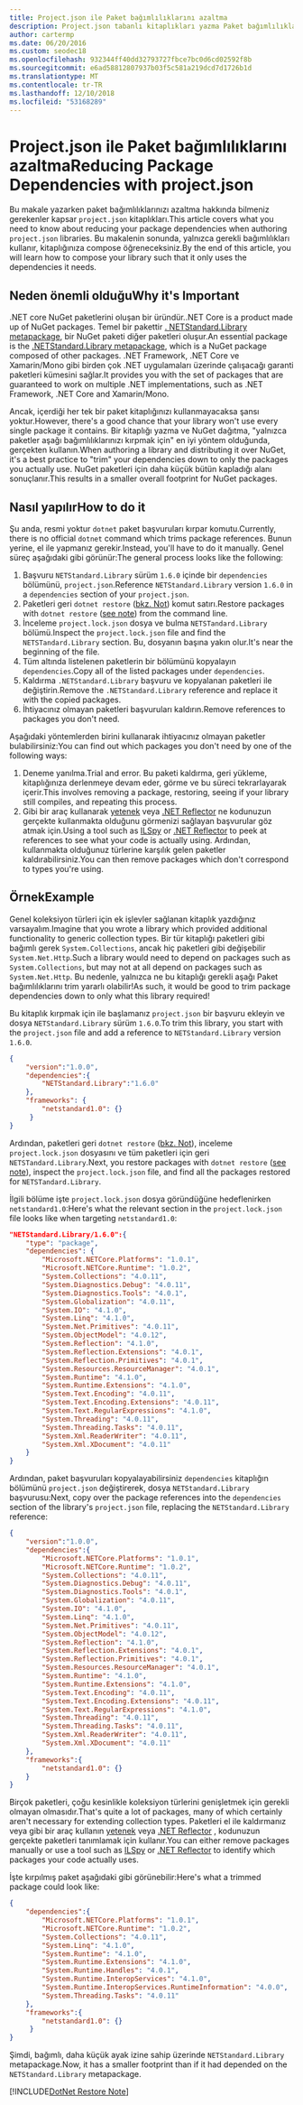 ```yaml
---
title: Project.json ile Paket bağımlılıklarını azaltma
description: Project.json tabanlı kitaplıkları yazma Paket bağımlılıklarını azaltın.
author: cartermp
ms.date: 06/20/2016
ms.custom: seodec18
ms.openlocfilehash: 932344ff40dd32793727fbce7bc0d6cd02592f8b
ms.sourcegitcommit: e6ad58812807937b03f5c581a219dcd7d1726b1d
ms.translationtype: MT
ms.contentlocale: tr-TR
ms.lasthandoff: 12/10/2018
ms.locfileid: "53168289"
---
```

# <a name="reducing-package-dependencies-with-projectjson"></a><span data-ttu-id="1f95f-103">Project.json ile Paket bağımlılıklarını azaltma</span><span class="sxs-lookup"><span data-stu-id="1f95f-103">Reducing Package Dependencies with project.json</span></span>

<span data-ttu-id="1f95f-104">Bu makale yazarken paket bağımlılıklarınızı azaltma hakkında bilmeniz gerekenler kapsar `project.json` kitaplıkları.</span><span class="sxs-lookup"><span data-stu-id="1f95f-104">This article covers what you need to know about reducing your package dependencies when authoring `project.json` libraries.</span></span> <span data-ttu-id="1f95f-105">Bu makalenin sonunda, yalnızca gerekli bağımlılıkları kullanır, kitaplığınıza compose öğreneceksiniz.</span><span class="sxs-lookup"><span data-stu-id="1f95f-105">By the end of this article, you will learn how to compose your library such that it only uses the dependencies it needs.</span></span> 

## <a name="why-its-important"></a><span data-ttu-id="1f95f-106">Neden önemli olduğu</span><span class="sxs-lookup"><span data-stu-id="1f95f-106">Why it's Important</span></span>

<span data-ttu-id="1f95f-107">.NET core NuGet paketlerini oluşan bir üründür.</span><span class="sxs-lookup"><span data-stu-id="1f95f-107">.NET Core is a product made up of NuGet packages.</span></span>  <span data-ttu-id="1f95f-108">Temel bir pakettir [. NETStandard.Library metapackage](https://www.nuget.org/packages/NETStandard.Library), bir NuGet paketi diğer paketleri oluşur.</span><span class="sxs-lookup"><span data-stu-id="1f95f-108">An essential package is the [.NETStandard.Library metapackage](https://www.nuget.org/packages/NETStandard.Library), which is a NuGet package composed of other packages.</span></span>  <span data-ttu-id="1f95f-109">.NET Framework, .NET Core ve Xamarin/Mono gibi birden çok .NET uygulamaları üzerinde çalışacağı garanti paketleri kümesini sağlar.</span><span class="sxs-lookup"><span data-stu-id="1f95f-109">It provides you with the set of packages that are guaranteed to work on multiple .NET implementations, such as .NET Framework, .NET Core and Xamarin/Mono.</span></span>

<span data-ttu-id="1f95f-110">Ancak, içerdiği her tek bir paket kitaplığınızı kullanmayacaksa şansı yoktur.</span><span class="sxs-lookup"><span data-stu-id="1f95f-110">However, there's a good chance that your library won't use every single package it contains.</span></span>  <span data-ttu-id="1f95f-111">Bir kitaplığı yazma ve NuGet dağıtma, "yalnızca paketler aşağı bağımlılıklarınızı kırpmak için" en iyi yöntem olduğunda, gerçekten kullanın.</span><span class="sxs-lookup"><span data-stu-id="1f95f-111">When authoring a library and distributing it over NuGet, it's a best practice to "trim" your dependencies down to only the packages you actually use.</span></span>  <span data-ttu-id="1f95f-112">NuGet paketleri için daha küçük bütün kapladığı alanı sonuçlanır.</span><span class="sxs-lookup"><span data-stu-id="1f95f-112">This results in a smaller overall footprint for NuGet packages.</span></span>

## <a name="how-to-do-it"></a><span data-ttu-id="1f95f-113">Nasıl yapılır</span><span class="sxs-lookup"><span data-stu-id="1f95f-113">How to do it</span></span>

<span data-ttu-id="1f95f-114">Şu anda, resmi yoktur `dotnet` paket başvuruları kırpar komutu.</span><span class="sxs-lookup"><span data-stu-id="1f95f-114">Currently, there is no official `dotnet` command which trims package references.</span></span>  <span data-ttu-id="1f95f-115">Bunun yerine, el ile yapmanız gerekir.</span><span class="sxs-lookup"><span data-stu-id="1f95f-115">Instead, you'll have to do it manually.</span></span>  <span data-ttu-id="1f95f-116">Genel süreç aşağıdaki gibi görünür:</span><span class="sxs-lookup"><span data-stu-id="1f95f-116">The general process looks like the following:</span></span>

1. <span data-ttu-id="1f95f-117">Başvuru `NETStandard.Library` sürüm `1.6.0` içinde bir `dependencies` bölümünü, `project.json`.</span><span class="sxs-lookup"><span data-stu-id="1f95f-117">Reference `NETStandard.Library` version `1.6.0` in a `dependencies` section of your `project.json`.</span></span>
2. <span data-ttu-id="1f95f-118">Paketleri geri `dotnet restore` ([bkz. Not](#dotnet-restore-note)) komut satırı.</span><span class="sxs-lookup"><span data-stu-id="1f95f-118">Restore packages with `dotnet restore` ([see note](#dotnet-restore-note)) from the command line.</span></span>
3. <span data-ttu-id="1f95f-119">İnceleme `project.lock.json` dosya ve bulma `NETSTandard.Library` bölümü.</span><span class="sxs-lookup"><span data-stu-id="1f95f-119">Inspect the `project.lock.json` file and find the `NETSTandard.Library` section.</span></span>  <span data-ttu-id="1f95f-120">Bu, dosyanın başına yakın olur.</span><span class="sxs-lookup"><span data-stu-id="1f95f-120">It's near the beginning of the file.</span></span>
4. <span data-ttu-id="1f95f-121">Tüm altında listelenen paketlerin bir bölümünü kopyalayın `dependencies`.</span><span class="sxs-lookup"><span data-stu-id="1f95f-121">Copy all of the listed packages under `dependencies`.</span></span>
5. <span data-ttu-id="1f95f-122">Kaldırma `.NETStandard.Library` başvuru ve kopyalanan paketleri ile değiştirin.</span><span class="sxs-lookup"><span data-stu-id="1f95f-122">Remove the `.NETStandard.Library` reference and replace it with the copied packages.</span></span>
6. <span data-ttu-id="1f95f-123">İhtiyacınız olmayan paketleri başvuruları kaldırın.</span><span class="sxs-lookup"><span data-stu-id="1f95f-123">Remove references to packages you don't need.</span></span>


<span data-ttu-id="1f95f-124">Aşağıdaki yöntemlerden birini kullanarak ihtiyacınız olmayan paketler bulabilirsiniz:</span><span class="sxs-lookup"><span data-stu-id="1f95f-124">You can find out which packages you don't need by one of the following ways:</span></span>

1. <span data-ttu-id="1f95f-125">Deneme yanılma.</span><span class="sxs-lookup"><span data-stu-id="1f95f-125">Trial and error.</span></span>  <span data-ttu-id="1f95f-126">Bu paketi kaldırma, geri yükleme, kitaplığınıza derlenmeye devam eder, görme ve bu süreci tekrarlayarak içerir.</span><span class="sxs-lookup"><span data-stu-id="1f95f-126">This involves removing a package, restoring, seeing if your library still compiles, and repeating this process.</span></span>
2. <span data-ttu-id="1f95f-127">Gibi bir araç kullanarak [yetenek](https://github.com/icsharpcode/ILSpy#ilspy-------) veya [.NET Reflector](https://www.red-gate.com/products/dotnet-development/reflector) ne kodunuzun gerçekte kullanmakta olduğunu görmenizi sağlayan başvurular göz atmak için.</span><span class="sxs-lookup"><span data-stu-id="1f95f-127">Using a tool such as [ILSpy](https://github.com/icsharpcode/ILSpy#ilspy-------) or [.NET Reflector](https://www.red-gate.com/products/dotnet-development/reflector) to peek at references to see what your code is actually using.</span></span>  <span data-ttu-id="1f95f-128">Ardından, kullanmakta olduğunuz türlerine karşılık gelen paketler kaldırabilirsiniz.</span><span class="sxs-lookup"><span data-stu-id="1f95f-128">You can then remove packages which don't correspond to types you're using.</span></span>

## <a name="example"></a><span data-ttu-id="1f95f-129">Örnek</span><span class="sxs-lookup"><span data-stu-id="1f95f-129">Example</span></span> 

<span data-ttu-id="1f95f-130">Genel koleksiyon türleri için ek işlevler sağlanan kitaplık yazdığınız varsayalım.</span><span class="sxs-lookup"><span data-stu-id="1f95f-130">Imagine that you wrote a library which provided additional functionality to generic collection types.</span></span>  <span data-ttu-id="1f95f-131">Bir tür kitaplığı paketleri gibi bağımlı gerek `System.Collections`, ancak hiç paketleri gibi değişebilir `System.Net.Http`.</span><span class="sxs-lookup"><span data-stu-id="1f95f-131">Such a library would need to depend on packages such as `System.Collections`, but may not at all depend on packages such as `System.Net.Http`.</span></span>  <span data-ttu-id="1f95f-132">Bu nedenle, yalnızca ne bu kitaplığı gerekli aşağı Paket bağımlılıklarını trim yararlı olabilir!</span><span class="sxs-lookup"><span data-stu-id="1f95f-132">As such, it would be good to trim package dependencies down to only what this library required!</span></span>

<span data-ttu-id="1f95f-133">Bu kitaplık kırpmak için ile başlamanız `project.json` bir başvuru ekleyin ve dosya `NETStandard.Library` sürüm `1.6.0`.</span><span class="sxs-lookup"><span data-stu-id="1f95f-133">To trim this library, you start with the `project.json` file and add a reference to `NETStandard.Library` version `1.6.0`.</span></span>

```json
{
    "version":"1.0.0",
    "dependencies":{
        "NETStandard.Library":"1.6.0"
    },
    "frameworks": {
        "netstandard1.0": {}
     }
}
```

<span data-ttu-id="1f95f-134">Ardından, paketleri geri `dotnet restore` ([bkz. Not](#dotnet-restore-note)), inceleme `project.lock.json` dosyasını ve tüm paketleri için geri `NETSTandard.Library`.</span><span class="sxs-lookup"><span data-stu-id="1f95f-134">Next, you restore packages with `dotnet restore` ([see note](#dotnet-restore-note)), inspect the `project.lock.json` file, and find all the packages restored for `NETSTandard.Library`.</span></span>

<span data-ttu-id="1f95f-135">İlgili bölüme işte `project.lock.json` dosya göründüğüne hedeflenirken `netstandard1.0`:</span><span class="sxs-lookup"><span data-stu-id="1f95f-135">Here's what the relevant section in the `project.lock.json` file looks like when targeting `netstandard1.0`:</span></span>

```json
"NETStandard.Library/1.6.0":{
    "type": "package",
    "dependencies": {
        "Microsoft.NETCore.Platforms": "1.0.1",
        "Microsoft.NETCore.Runtime": "1.0.2",
        "System.Collections": "4.0.11",
        "System.Diagnostics.Debug": "4.0.11",
        "System.Diagnostics.Tools": "4.0.1",
        "System.Globalization": "4.0.11",
        "System.IO": "4.1.0",
        "System.Linq": "4.1.0",
        "System.Net.Primitives": "4.0.11",
        "System.ObjectModel": "4.0.12",
        "System.Reflection": "4.1.0",
        "System.Reflection.Extensions": "4.0.1",
        "System.Reflection.Primitives": "4.0.1",
        "System.Resources.ResourceManager": "4.0.1",
        "System.Runtime": "4.1.0",
        "System.Runtime.Extensions": "4.1.0",
        "System.Text.Encoding": "4.0.11",
        "System.Text.Encoding.Extensions": "4.0.11",
        "System.Text.RegularExpressions": "4.1.0",
        "System.Threading": "4.0.11",
        "System.Threading.Tasks": "4.0.11",
        "System.Xml.ReaderWriter": "4.0.11",
        "System.Xml.XDocument": "4.0.11"
    }
}
```

<span data-ttu-id="1f95f-136">Ardından, paket başvuruları kopyalayabilirsiniz `dependencies` kitaplığın bölümünü `project.json` değiştirerek, dosya `NETStandard.Library` başvurusu:</span><span class="sxs-lookup"><span data-stu-id="1f95f-136">Next, copy over the package references into the `dependencies` section of the library's `project.json` file, replacing the `NETStandard.Library` reference:</span></span>

```json
{
    "version":"1.0.0",
    "dependencies":{
        "Microsoft.NETCore.Platforms": "1.0.1",
        "Microsoft.NETCore.Runtime": "1.0.2",
        "System.Collections": "4.0.11",
        "System.Diagnostics.Debug": "4.0.11",
        "System.Diagnostics.Tools": "4.0.1",
        "System.Globalization": "4.0.11",
        "System.IO": "4.1.0",
        "System.Linq": "4.1.0",
        "System.Net.Primitives": "4.0.11",
        "System.ObjectModel": "4.0.12",
        "System.Reflection": "4.1.0",
        "System.Reflection.Extensions": "4.0.1",
        "System.Reflection.Primitives": "4.0.1",
        "System.Resources.ResourceManager": "4.0.1",
        "System.Runtime": "4.1.0",
        "System.Runtime.Extensions": "4.1.0",
        "System.Text.Encoding": "4.0.11",
        "System.Text.Encoding.Extensions": "4.0.11",
        "System.Text.RegularExpressions": "4.1.0",
        "System.Threading": "4.0.11",
        "System.Threading.Tasks": "4.0.11",
        "System.Xml.ReaderWriter": "4.0.11",
        "System.Xml.XDocument": "4.0.11"
    },
    "frameworks":{
        "netstandard1.0": {}
    }
}
```

<span data-ttu-id="1f95f-137">Birçok paketleri, çoğu kesinlikle koleksiyon türlerini genişletmek için gerekli olmayan olmasıdır.</span><span class="sxs-lookup"><span data-stu-id="1f95f-137">That's quite a lot of packages, many of which certainly aren't necessary for extending collection types.</span></span>  <span data-ttu-id="1f95f-138">Paketleri el ile kaldırmanız veya gibi bir araç kullanın [yetenek](https://github.com/icsharpcode/ILSpy#ilspy-------) veya [.NET Reflector](https://www.red-gate.com/products/dotnet-development/reflector/) , kodunuzun gerçekte paketleri tanımlamak için kullanır.</span><span class="sxs-lookup"><span data-stu-id="1f95f-138">You can either remove packages manually or use a tool such as [ILSpy](https://github.com/icsharpcode/ILSpy#ilspy-------) or [.NET Reflector](https://www.red-gate.com/products/dotnet-development/reflector/) to identify which packages your code actually uses.</span></span>

<span data-ttu-id="1f95f-139">İşte kırpılmış paket aşağıdaki gibi görünebilir:</span><span class="sxs-lookup"><span data-stu-id="1f95f-139">Here's what a trimmed package could look like:</span></span>

```json
{
    "dependencies":{
        "Microsoft.NETCore.Platforms": "1.0.1",
        "Microsoft.NETCore.Runtime": "1.0.2",
        "System.Collections": "4.0.11",
        "System.Linq": "4.1.0",
        "System.Runtime": "4.1.0",
        "System.Runtime.Extensions": "4.1.0",
        "System.Runtime.Handles": "4.0.1",
        "System.Runtime.InteropServices": "4.1.0",
        "System.Runtime.InteropServices.RuntimeInformation": "4.0.0",
        "System.Threading.Tasks": "4.0.11"
    },
    "frameworks":{
        "netstandard1.0": {}
     }
}
```

<span data-ttu-id="1f95f-140">Şimdi, bağımlı, daha küçük ayak izine sahip üzerinde `NETStandard.Library` metapackage.</span><span class="sxs-lookup"><span data-stu-id="1f95f-140">Now, it has a smaller footprint than if it had depended on the `NETStandard.Library` metapackage.</span></span>

<a name="dotnet-restore-note"></a>
[!INCLUDE[DotNet Restore Note](~/includes/dotnet-restore-note.md)]